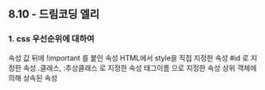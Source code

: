 ## 8.10 - 드림코딩 엘리

### 1. css 우선순위에 대하여

속성 값 뒤에 !important 를 붙인 속성
HTML에서 style을 직접 지정한 속성
#id 로 지정한 속성
.클래스, :추상클래스 로 지정한 속성
태그이름 으로 지정한 속성
상위 객체에 의해 상속된 속성
